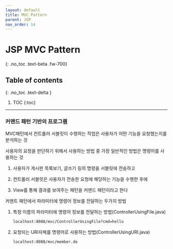 ```yaml
---
layout: default
title: MVC Pattern
parent: JSP
nav_order: 14
---
```


# JSP MVC Pattern
{: .no_toc .text-beta .fw-700}

## Table of contents
{: .no_toc .text-delta }

1. TOC
{:toc}

---

### 커맨드 패턴 기반의 프로그램

MVC패턴에서 컨트롤러 서블릿이 수행하는 작업은 사용자가 어떤 기능을 요청했는지를 분석하는 것

사용자의 요청을 판단하기 위해서 사용하는 방법 중 가장 일반적인 방법은 명령어를 사용하는 것

1. 사용자가 게시판 목록보기, 글쓰기 등의 명령을 서블릿에 전송하고 

2. 컨트롤러 서블릿은 사용자가 전송한 요청에 해당하는 기능을 수행한 후에

3. View를 통해 결과를 보여주는 패턴을 커맨드 패턴이라고 한다

커멘트 패턴에서 파라미터에 명령어 정보를 전달하는 두가지 방법

1. 특정 이름의 파라미터에 명령어 정보를 전달하는 방법(ControllerUsingFile.java)

	```jsp
	localhost:8088/mvc/ControllerUsingFile?cmd=hello
	```

2. 요청되는 URI자체를 명령어로 사용하는 방법(ControllerUsingURI.java)

    ```jsp
    localhost:8088/mvc/member.do
    ```
    


